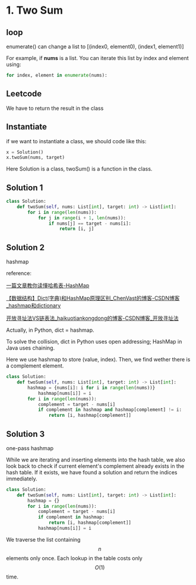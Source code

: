 # 1. Two Sum

## loop

enumerate() can change a list to [(index0, element0), (index1, element1)]

For example, if **nums** is a list. You can iterate this list by index and element using:

```python
for index, element in enumerate(nums):
```

## Leetcode

We have to return the result in the class

## Instantiate

if we want to instantiate a class, we should code like this:

```python
x = Solution()
x.twoSum(nums, target)
```

Here Solution is a class, twoSum() is a function in the class.

## Solution 1

```python
class Solution:
    def twoSum(self, nums: List[int], target: int) -> List[int]:
        for i in range(len(nums)):
            for j in range(i + 1, len(nums)):
                if nums[j] == target - nums[i]:
                    return [i, j]
```

## Solution 2

hashmap

reference:

[一篇文章教你读懂哈希表-HashMap](https://zhuanlan.zhihu.com/p/84327339)

[【数据结构】Dict(字典)和HashMap原理区别_ChenVast的博客-CSDN博客_hashmap和dictionary](https://blog.csdn.net/ChenVast/article/details/81451297)

[开放寻址法VS链表法_haikuotiankongdong的博客-CSDN博客_开放寻址法](https://blog.csdn.net/weixin_41563161/article/details/105104239)

Actually, in Python, dict = hashmap.

To solve the collision, dict in Python uses open addressing; HashMap in Java uses chaining.

Here we use hashmap to store (value, index). Then, we find wether there is a complement element.

```python
class Solution:
    def twoSum(self, nums: List[int], target: int) -> List[int]:
        hashmap = {nums[i]: i for i in range(len(nums))}
            hashmap[nums[i]] = i
        for i in range(len(nums)):
            complement = target - nums[i]
            if complement in hashmap and hashmap[complement] != i:
                return [i, hashmap[complement]]
```

## Solution 3

one-pass hashmap

While we are iterating and inserting elements into the hash table, we also look back to check if current element's complement already exists in the hash table. If it exists, we have found a solution and return the indices immediately.

```python
class Solution:
    def twoSum(self, nums: List[int], target: int) -> List[int]:
        hashmap = {}
        for i in range(len(nums)):
            complement = target - nums[i]
            if complement in hashmap:
                return [i, hashmap[complement]]
            hashmap[nums[i]] = i
```

We traverse the list containing $$n$$ elements only once. Each lookup in the table costs only $$O(1)$$ time.

